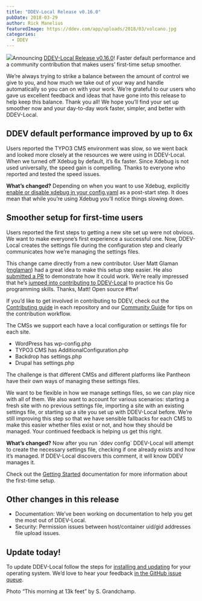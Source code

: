 ```yaml
---
title: "DDEV-Local Release v0.16.0"
pubDate: 2018-03-29
author: Rick Manelius
featuredImage: https://ddev.com/app/uploads/2018/03/volcano.jpg
categories:
  - DDEV
---
```


![](https://ddev.com/app/uploads/2018/03/volcano-300x141.jpg)Announcing [DDEV-Local Release v0.16.0](https://github.com/drud/ddev/releases/tag/v0.16.0)! Faster default performance and a community contribution that makes users’ first-time setup smoother.

We’re always trying to strike a balance between the amount of control we give to you, and how much we take out of your way and handle automatically so you can on with your work. We’re grateful to our users who gave us excellent feedback and ideas that have gone into this release to help keep this balance. Thank you all! We hope you’ll find your set up smoother now and your day-to-day work faster, simpler, and better with DDEV-Local.

## DDEV default performance improved by up to 6x

Users reported the TYPO3 CMS environment was slow, so we went back and looked more closely at the resources we were using in DDEV-Local. When we turned off Xdebug by default, it’s 6x faster. Since Xdebug is not used universally, the speed gain is compelling. Thanks to everyone who reported and tested the speed issues.

**What’s changed?** Depending on when you want to use Xdebug, explicitly [enable or disable xdebug in your config.yaml](https://ddev.readthedocs.io/en/latest/users/step-debugging/#enable-or-disable-xdebug-in-your-configyaml) as a post-start step. It does mean that while you’re using Xdebug you’ll notice things slowing down.

## Smoother setup for first-time users

Users reported the first steps to getting a new site set up were not obvious. We want to make everyone’s first experience a successful one. Now, DDEV-Local creates the settings file during the configuration step and clearly communicates how we’re managing the settings files.

This change came directly from a new contributor. User Matt Glaman ([mglaman](https://github.com/mglaman)) had a great idea to make this setup step easier. He also [submitted a PR](https://github.com/drud/ddev/pull/678) to demonstrate how it could work. We’re really impressed that he’s [jumped into contributing to DDEV-Local](https://glamanate.com/blog/goland-ide-and-local-vendor-directories) to practice his Go programming skills. Thanks, Matt! Open source #ftw!

If you’d like to get involved in contributing to DDEV, check out the [Contributing guide](https://github.com/drud/ddev/blob/master/CONTRIBUTING.md) in each repository and our [Community Guide](https://github.com/drud/community) for tips on the contribution workflow.

The CMSs we support each have a local configuration or settings file for each site.

- WordPress has wp-config.php
- TYPO3 CMS has AdditionalConfiguration.php
- Backdrop has settings.php
- Drupal has settings.php

The challenge is that different CMSs and different platforms like Pantheon have their own ways of managing these settings files.

We want to be flexible in how we manage settings files, so we can play nice with all of them. We also want to account for various scenarios: starting a fresh site with no previous settings file, importing a site with an existing settings file, or starting up a site you set up with DDEV-Local before. We’re still improving this step so that we have sensible fallbacks for each CMS to make this easier whether files exist or not, and how they should be managed. Your continued feedback is helping us get this right.

**What’s changed?** Now after you run \`ddev config\` DDEV-Local will attempt to create the necessary settings file, checking if one already exists and how it’s managed. If DDEV-Local discovers this comment, it will know DDEV manages it.

Check out the [Getting Started](https://ddev.readthedocs.io/en/latest/users/cli-usage/#getting-started) documentation for more information about the first-time setup.

## Other changes in this release

- Documentation: We’ve been working on documentation to help you get the most out of DDEV-Local.
- Security: Permission issues between host/container uid/gid addresses file upload issues.

## Update today!

To update DDEV-Local follow the steps for [installing and updating](https://ddev.readthedocs.io/en/latest/#installation) for your operating system. We’d love to hear your feedback [in the GitHub issue queue](https://github.com/drud/ddev/issues).

Photo “This morning at 13k feet” by S. Grandchamp.
